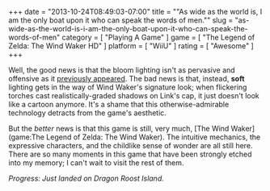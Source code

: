 +++
date = "2013-10-24T08:49:03-07:00"
title = "\"As wide  as the world is, I am the only boat upon it who can speak the words of men.\""
slug = "as-wide-as-the-world-is-i-am-the-only-boat-upon-it-who-can-speak-the-words-of-men"
category = [ "Playing A Game" ]
game = [ "The Legend of Zelda: The Wind Waker HD" ]
platform = [ "WiiU" ]
rating = [ "Awesome" ]
+++

Well, the good news is that the bloom lighting isn't as pervasive and offensive as it <a href="http://www.joystiq.com/2013/09/11/zelda-wind-waker-hd-graphics-compared-to-gamecube-version/">previously appeared</a>.  The bad news is that, instead, <b>soft</b> lighting gets in the way of Wind Waker's signature look; when flickering torches cast realistically-graded shadows on Link's cap, it just doesn't look like a cartoon anymore.  It's a shame that this otherwise-admirable technology detracts from the game's aesthetic.

But the <i>better</i> news is that this game is still, very much, [The Wind Waker](game:The Legend of Zelda: The Wind Waker).  The intuitive mechanics, the expressive characters, and the childlike sense of wonder are all still here.  There are so many moments in this game that have been strongly etched into my memory; I can't wait to visit the rest of them.

<i>Progress: Just landed on Dragon Roost Island.</i>
